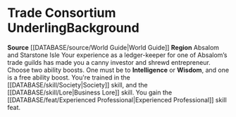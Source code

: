 ﻿---
id: '52'
name: Trade Consortium Underling
source: '[[DATABASE/source/World Guide|World Guide]]'
subcategory: regional

---
# Trade Consortium Underling<span class="item-type">Background</span>

**Source** [[DATABASE/source/World Guide|World Guide]] 
**Region** Absalom and Starstone Isle
Your experience as a ledger-keeper for one of Absalom’s trade guilds has made you a canny investor and shrewd entrepreneur.
Choose two ability boosts. One must be to **Intelligence** or **Wisdom**, and one is a free ability boost.
You're trained in the [[DATABASE/skill/Society|Society]] skill, and the [[DATABASE/skill/Lore|Business Lore]] skill. You gain the [[DATABASE/feat/Experienced Professional|Experienced Professional]] skill feat.
